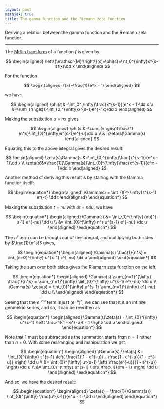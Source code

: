 ```yaml
---
layout: post
mathjax: true
title: The gamma function and the Riemann zeta function
---
```


Deriving a relation between the gamma function and the Riemann zeta function.

---

$\newcommand{\dd}{\mathrm{d}}$

The [Mellin transform](https://mathworld.wolfram.com/MellinTransform.html) of a
function $f$ is given by

  $$
    \begin{aligned}
        \left\{\mathscr{M}f\right\}(s)=\phi(s)=\int_0^{\infty}x^{s-1}f(x)\dd x
    \end{aligned}
  $$

For the function

  $$
    \begin{aligned}
      f(x)=\frac{1}{e^x - 1}
    \end{aligned}
  $$

we have

  $$
    \begin{aligned}
      \phi(s)&=\int_0^{\infty}\frac{x^{s-1}}{e^x - 1}\dd x \\
            &=\sum_{n \geq1}\int_{0}^{\infty}x^{s-1}e^{-nx}\dd x
    \end{aligned}
  $$

Making the substitution $u=nx$ gives

  $$
    \begin{aligned}
        \phi(s)&=\sum_{n \geq1}\frac{1}{n^s}\int_{0}^{\infty}u^{s-1}e^{-u}\dd u \\
              &=\zeta(s)\Gamma(s)
    \end{aligned}
  $$

Equating this to the above integral gives the desired result:

  $$
    \begin{aligned}
        \zeta(s)\Gamma(s)&=\int_{0}^{\infty}\frac{x^{s-1}}{e^x - 1}\dd x \\
                        \zeta(s)&=\frac{1}{\Gamma(s)}\int_{0}^{\infty}\frac{x^{s-1}}{e^x - 1}\dd x
    \end{aligned}
  $$



Another method of deriving this result is by starting with the Gamma function
itself:

$$
\begin{equation*}
\begin{aligned}
  \Gamma(s) = \int_{0}^{\infty} t^{s-1} e^{-t} \dd t
\end{aligned}
\end{equation*}
$$

Making the substitution $t = nu$ with $\dd t = n\dd u$, we have

$$
\begin{equation*}
\begin{aligned}
  \Gamma(s) &= \int_{0}^{\infty} (nu)^{-s-1} e^{-nu} \dd u \\
            &= \int_{0}^{\infty} n^s u^{s-1} e^{-nu} \dd u
\end{aligned}
\end{equation*}
$$

The $n^s$ term can be brought out of the integral, and multiplying both sides by
$\frac{1}{n^s}$ gives,

$$
\begin{equation*}
\begin{aligned}
  \Gamma(s) \frac{1}{n^s} = \int_{n=0}^{\infty} u^{s-1} e^{-nu} \dd u
\end{aligned}
\end{equation*}
$$

Taking the sum over both sides gives the Riemann zeta function on the left,

$$
\begin{equation*}
\begin{aligned}
  \Gamma(s) \sum_{n=1}^{\infty} \frac{1}{n^s} = \sum_{n=1}^{\infty}
  \int_{0}^{\infty} u^{s-1} e^{-nu} \dd u \\
  \Gamma(s) \zeta(s) = \int_{0}^{\infty} u^{s-1} \sum_{n=1}^{\infty} e^{-nu} \dd
  u \\
\end{aligned}
\end{equation*}
$$

Seeing that the $e^{-nu}$ term is just $({e^{-u}})^n$, we can see that it is an
infinite geometric series, and so, it can be rewritten as

$$
\begin{equation*}
\begin{aligned}
  \Gamma(s)\zeta(s) = \int_{0}^{\infty} u^{s-1} \left( \frac{1}{1 - e^{-u}} - 1
  \right) \dd u
\end{aligned}
\end{equation*}
$$

Note that $1$ must be subtracted as the summation starts from $n=1$ rather than
$n=0$. With some rearranging and manipulation we get,

$$
\begin{equation*}
\begin{aligned}
  \Gamma(s) \zeta(s) &= \int_{0}^{\infty} u^{s-1} \left( \frac{1}{1 - e^{-u}} -
  \frac{1 - e^{-u}}{1 - e^{-u}} \right)  \dd u \\
                     &= \int_{0}^{\infty} u^{s-1} \left( \frac{e^{-u}}{1 -
                     e^{-u}} \right)  \dd u \\
                     &= \int_{0}^{\infty} u^{s-1} \left( \frac{1}{e^u - 1}
                     \right) \dd u
\end{aligned}
\end{equation*}
$$

And so, we have the desired result:

$$
\begin{equation*}
\begin{aligned}
  \zeta(s) = \frac{1}{\Gamma(s)} \int_{0}^{\infty} \frac{u^{s-1}}{e^u - 1} \dd u
\end{aligned}
\end{equation*}
$$


